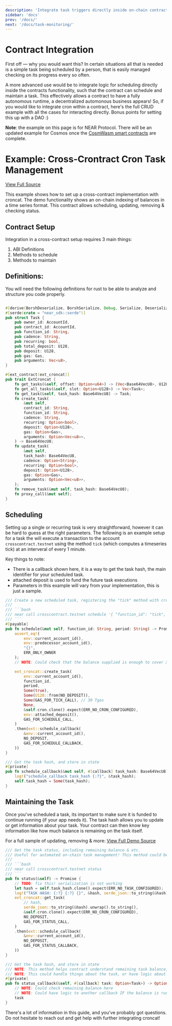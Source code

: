```yaml
---
description: 'Integrate task triggers directly inside on-chain contracts'
sidebar: 'docs'
prev: '/docs/'
next: '/docs/task-monitoring/'
---
```


# Contract Integration

First off — why you would want this?
In certain situations all that is needed is a simple task being scheduled by a person, that is easily managed checking on its progress every so often.

A more advanced use would be to integrate logic for scheduling directly inside the contracts functionality, such that the contract can schedule and maintain a task. This effectively allows a contract to have a fully autonomous runtime, a decentralized automonous business appears! So, if you would like to integrate cron within a contract, here's the full CRUD example with all the cases for interacting directly. Bonus points for setting this up with a DAO :)

**Note**: the example on this page is for NEAR Protocol. There will be an updated example for Cosmos once the [CosmWasm smart contracts](https://github.com/CronCats/cw-croncat) are complete.

# Example: Cross-Crontract Cron Task Management

[View Full Source](https://github.com/Cron-Near/contracts/tree/main/examples/cross-contract)

This example shows how to set up a cross-contract implementation with croncat. The demo functionality shows an on-chain indexing of balances in a time series format. This contract allows scheduling, updating, removing & checking status.

## Contract Setup

Integration in a cross-contract setup requires 3 main things:
1. ABI Definitions
2. Methods to schedule
3. Methods to maintain

## Definitions:

You will need the following definitions for rust to be able to analyze and structure you code properly.

```rust

#[derive(BorshDeserialize, BorshSerialize, Debug, Serialize, Deserialize, PartialEq)]
#[serde(crate = "near_sdk::serde")]
pub struct Task {
    pub owner_id: AccountId,
    pub contract_id: AccountId,
    pub function_id: String,
    pub cadence: String,
    pub recurring: bool,
    pub total_deposit: U128,
    pub deposit: U128,
    pub gas: Gas,
    pub arguments: Vec<u8>,
}

#[ext_contract(ext_croncat)]
pub trait ExtCroncat {
    fn get_tasks(&self, offset: Option<u64>) -> (Vec<Base64VecU8>, U128);
    fn get_all_tasks(&self, slot: Option<U128>) -> Vec<Task>;
    fn get_task(&self, task_hash: Base64VecU8) -> Task;
    fn create_task(
        &mut self,
        contract_id: String,
        function_id: String,
        cadence: String,
        recurring: Option<bool>,
        deposit: Option<U128>,
        gas: Option<Gas>,
        arguments: Option<Vec<u8>>,
    ) -> Base64VecU8;
    fn update_task(
        &mut self,
        task_hash: Base64VecU8,
        cadence: Option<String>,
        recurring: Option<bool>,
        deposit: Option<U128>,
        gas: Option<Gas>,
        arguments: Option<Vec<u8>>,
    );
    fn remove_task(&mut self, task_hash: Base64VecU8);
    fn proxy_call(&mut self);
}
```

## Scheduling

Setting up a single or recurring task is very straightforward, however it can be hard to guess at the right parameters. The following is an example setup for a task the will execute a transaction to the account `crosscontract.testnet` using the method `tick` (which computes a timeseries tick) at an interveral of every 1 minute.

Key things to note:
* There is a callback shown here, it is a way to get the task hash, the main identifier for your scheduled task.
* attached deposit is used to fund the future task executions
* Parameters in this example will vary from your implementation, this is just a sample.

```rust
/// Create a new scheduled task, registering the "tick" method with croncat
///
/// ```bash
/// near call crosscontract.testnet schedule '{ "function_id": "tick", "period": "0 */1 * * * *" }' --accountId YOUR_ACCOUNT.testnet
/// ```
#[payable]
pub fn schedule(&mut self, function_id: String, period: String) -> Promise {
    assert_eq!(
        env::current_account_id(),
        env::predecessor_account_id(),
        "{}",
        ERR_ONLY_OWNER
    );
    // NOTE: Could check that the balance supplied is enough to cover XX task calls.

    ext_croncat::create_task(
        env::current_account_id(),
        function_id,
        period,
        Some(true),
        Some(U128::from(NO_DEPOSIT)),
        Some(GAS_FOR_TICK_CALL), // 30 Tgas
        None,
        &self.cron.clone().expect(ERR_NO_CRON_CONFIGURED),
        env::attached_deposit(),
        GAS_FOR_SCHEDULE_CALL,
    )
    .then(ext::schedule_callback(
        &env::current_account_id(),
        NO_DEPOSIT,
        GAS_FOR_SCHEDULE_CALLBACK,
    ))
}

/// Get the task hash, and store in state
#[private]
pub fn schedule_callback(&mut self, #[callback] task_hash: Base64VecU8) {
    log!("schedule_callback task_hash {:?}", &task_hash);
    self.task_hash = Some(task_hash);
}
```

## Maintaining the Task

Once you've scheduled a task, its important to make sure it is funded to continue running (if your app needs it). The task hash allows you to update or get information about your task. Your contract can then know key information like how much balance is remaining on the task itself.

For a full sample of updating, removing & more: [View Full Demo Source](https://github.com/Cron-Near/contracts/tree/main/examples/cross-contract)

```rust
/// Get the task status, including remaining balance & etc.
/// Useful for automated on-chain task management! This method could be scheduled as well, and manage re-funding tasks or changing tasks on new data.
///
/// ```bash
/// near call crosscontract.testnet status
/// ```
pub fn status(&self) -> Promise {
    // TODO: fix this! serialization is not working
    let hash = self.task_hash.clone().expect(ERR_NO_TASK_CONFIGURED);
    log!("TASK HASH: {:?} {:?} {}", &hash, serde_json::to_string(&hash).unwrap(), serde_json::to_string(&hash).unwrap());
    ext_croncat::get_task(
        // hash,
        serde_json::to_string(&hash).unwrap().to_string(),
        &self.cron.clone().expect(ERR_NO_CRON_CONFIGURED),
        NO_DEPOSIT,
        GAS_FOR_STATUS_CALL,
    )
    .then(ext::schedule_callback(
        &env::current_account_id(),
        NO_DEPOSIT,
        GAS_FOR_STATUS_CALLBACK,
    ))
}

/// Get the task hash, and store in state
/// NOTE: This method helps contract understand remaining task balance, in case more is needed to continue running.
/// NOTE: This could handle things about the task, or have logic about changing the task in some way.
#[private]
pub fn status_callback(&self, #[callback] task: Option<Task>) -> Option<Task> {
    // NOTE: Could check remaining balance here
    // NOTE: Could have logic to another callback IF the balance is running low
    task
}
```

There's a lot of information in this guide, and you've probably got questions. Do not hesitate to reach out and get help with further integrating croncat!
